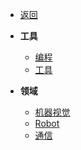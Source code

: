 <!-- /node/computerNode/computerSciences -->
* [返回](../../DME.md) 

* **工具**
    * [编程](./Programming/)
    * [工具](./Tool/)
* **领域**   
    * [机器视觉](./IVS/)
    * [Robot](./Robot/)
    * [通信](./communication/)